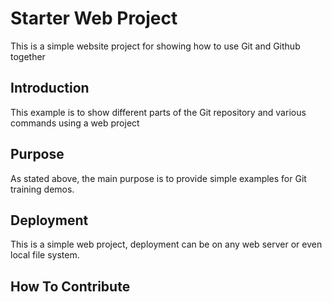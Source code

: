 # Starter Web Project

This is a simple website project for showing how to use Git
 and Github together

## Introduction

This example is to show different parts of the Git repository 
and various commands using a web project

## Purpose
As stated above, the main purpose is to provide simple 
examples for Git training demos.

## Deployment
This is a simple web project, deployment can be on any web
server or even local file system.

## How To Contribute

 
